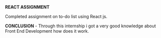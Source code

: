 <b>REACT ASSIGNMENT</b>

Completed assignment on to-do list using React js.

<b>CONCLUSION</b> - Through this internship i got a very good knowledge about Front End Development how does it work.


